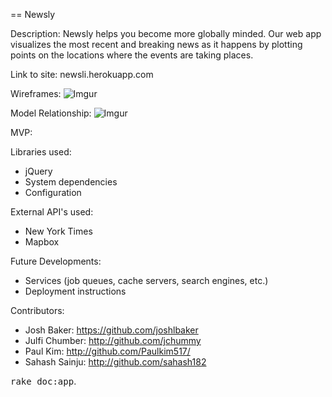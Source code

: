 == Newsly

Description: Newsly helps you become more globally minded. Our web app visualizes the most recent and breaking news as it happens by plotting points on the locations where the events are taking places. 

Link to site: newsli.herokuapp.com

Wireframes: ![Imgur](http://i.imgur.com/jUxGLO2.jpg?1)

Model Relationship: ![Imgur](http://i.imgur.com/jh2g0JT.jpg?1)

MVP:

Libraries used:
* jQuery
* System dependencies
* Configuration

External API's used:
* New York Times
* Mapbox


Future Developments:
* Services (job queues, cache servers, search engines, etc.)
* Deployment instructions

Contributors:
* Josh Baker: https://github.com/joshlbaker
* Julfi Chumber: http://github.com/jchummy
* Paul Kim: http://github.com/Paulkim517/
* Sahash Sainju: http://github.com/sahash182




<tt>rake doc:app</tt>.
